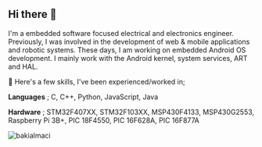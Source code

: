 ## Hi there 👋

I'm a embedded software focused electrical and electronics engineer. Previously, I was involved in the development of web & mobile applications and robotic systems. These days, I am working on embedded Android OS development. I mainly work with the Android kernel, system services, ART and HAL.

🔭 Here's a few skills, I've been experienced/worked in;

**Languages** ; C, C++, Python, JavaScript, Java

**Hardware** ; STM32F407XX, STM32F103XX, MSP430F4133, MSP430G2553, Raspberry Pi 3B+, PIC 18F4550, PIC 16F628A, PIC 16F877A

<p align="left"> <img src="https://komarev.com/ghpvc/?username=bakialmaci" alt="bakialmaci" /> </p>
